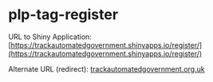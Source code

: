 # plp-tag-register

URL to Shiny Application:
[https://trackautomatedgovernment.shinyapps.io/register/](https://trackautomatedgovernment.shinyapps.io/register/)

Alternate URL (redirect):
[trackautomatedgovernment.org.uk](trackautomatedgovernment.org.uk)
